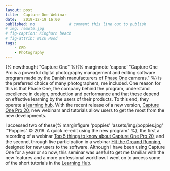 ```yaml
---
layout: post
title:  Capture One Webinar
date:   2019-12-19 16:00
published: no               # comment this line out to publish
# img: remote.jpg
# fig-caption: Kinghorn beach
# fig-attrib: Nick Hood
tags:
    - CPD
    - Photography
---
```

{% newthought "Capture One" %}{% marginnote 'capone' "Capture One Pro is a powerful digital photography management and editing software program made by the Danish manufacturers of [Phase One](https://www.phaseone.com/) cameras." %} is the preferred choice of many photographers, me included. One reason for this is that Phase One, the company behind the program, understand excellence in design, production and performance and that these depend on effective learning by the users of their products. <!--more-->To this end, they operate a [learning hub](https://learn.captureone.com/). With the recent release of a new version, [Capture One Pro 20](https://www.captureone.com/), new webinars and tutorials allow users to get the most from the new developments. 

I accessed two of these{% marginfigure 'poppies' 'assets/img/poppies.jpg' '"Poppies" &copy; 2019. A quick re-edit using the new program.' %}, the first a recording of a webinar [Top 5 things to know about Capture One Pro 20](https://learn.captureone.com/webinars/top-5-things-to-know-about-capture-one-20/), and the second, through live participation in a webinar [Hit the Ground Running](https://learn.captureone.com/webinars/new-to-capture-one-hit-the-ground-running/), designed for new users to the software. Although I have been using Capture One for a year or so now, this seminar was useful to get me familiar with the new features and a more professional workflow. I went on to access some of the short tutorials in the [Learning Hub](https://learn.captureone.com/).


